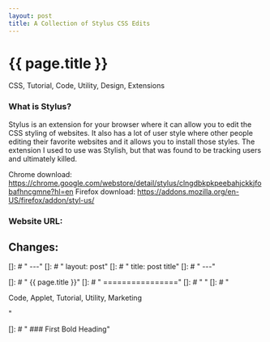 ```yaml
---
layout: post
title: A Collection of Stylus CSS Edits
---
```


{{ page.title }}
================
<!--Available Meta Tags: CSS, Code, Applet, Tutorial, Utility, Design, Extensions, Marketing -->
<p class="meta">CSS, Tutorial, Code, Utility, Design, Extensions</p>

### What is Stylus?

Stylus is an extension for your browser where it can allow you to edit the CSS styling of websites. It also has a lot of user style where other people editing their favorite websites and it allows you to install those styles. The extension I used to use was Stylish, but that was found to be tracking users and ultimately killed.

Chrome download: https://chrome.google.com/webstore/detail/stylus/clngdbkpkpeebahjckkjfobafhncgmne?hl=en
Firefox download: https://addons.mozilla.org/en-US/firefox/addon/styl-us/

### Website URL: 
## Changes:













[]: # " ---"
[]: # "  layout: post"
[]: # "  title: post title"
[]: # " ---"

[]: # " {{ page.title }}"
[]: # " ================"
[]: # " <!--Available Meta Tags: Code, Applet, Tutorial, Utility, Marketing -->"
[]: # " <p class="meta">Code, Applet, Tutorial, Utility, Marketing</p>"

[]: # " ### First Bold Heading"
